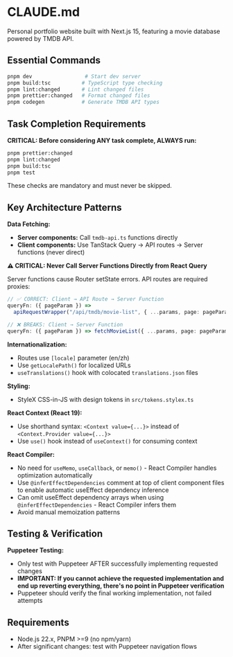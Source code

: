 # CLAUDE.md

Personal portfolio website built with Next.js 15, featuring a movie database powered by TMDB API.

## Essential Commands

```bash
pnpm dev                 # Start dev server
pnpm build:tsc          # TypeScript type checking
pnpm lint:changed       # Lint changed files
pnpm prettier:changed   # Format changed files
pnpm codegen            # Generate TMDB API types
```

## Task Completion Requirements

**CRITICAL: Before considering ANY task complete, ALWAYS run:**

```bash
pnpm prettier:changed
pnpm lint:changed
pnpm build:tsc
pnpm test
```

These checks are mandatory and must never be skipped.

## Key Architecture Patterns

**Data Fetching:**

- **Server components:** Call `tmdb-api.ts` functions directly
- **Client components:** Use TanStack Query → API routes → Server functions (never direct)

**⚠️ CRITICAL: Never Call Server Functions Directly from React Query**

Server functions cause Router setState errors. API routes are required proxies:

```typescript
// ✅ CORRECT: Client → API Route → Server Function
queryFn: ({ pageParam }) =>
  apiRequestWrapper("/api/tmdb/movie-list", { ...params, page: pageParam });

// ❌ BREAKS: Client → Server Function
queryFn: ({ pageParam }) => fetchMovieList({ ...params, page: pageParam });
```

**Internationalization:**

- Routes use `[locale]` parameter (en/zh)
- Use `getLocalePath()` for localized URLs
- `useTranslations()` hook with colocated `translations.json` files

**Styling:**

- StyleX CSS-in-JS with design tokens in `src/tokens.stylex.ts`

**React Context (React 19):**

- Use shorthand syntax: `<Context value={...}>` instead of `<Context.Provider value={...}>`
- Use `use()` hook instead of `useContext()` for consuming context

**React Compiler:**

- No need for `useMemo`, `useCallback`, or `memo()` - React Compiler handles optimization automatically
- Use `@inferEffectDependencies` comment at top of client component files to enable automatic useEffect dependency inference
- Can omit useEffect dependency arrays when using `@inferEffectDependencies` - React Compiler infers them
- Avoid manual memoization patterns

## Testing & Verification

**Puppeteer Testing:**

- Only test with Puppeteer AFTER successfully implementing requested changes
- **IMPORTANT: If you cannot achieve the requested implementation and end up reverting everything, there's no point in Puppeteer verification**
- Puppeteer should verify the final working implementation, not failed attempts

## Requirements

- Node.js 22.x, PNPM >=9 (no npm/yarn)
- After significant changes: test with Puppeteer navigation flows
